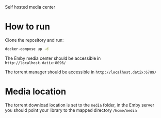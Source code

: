 Self hosted media center

# How to run

Clone the repository and run:

```bash
docker-compose up -d
```

The Emby media center should be accessible in `http://localhost.datix:8096/`

The torrent manager should be accessible in `http://localhost.datix:6789/`

# Media location

The torrent download location is set to the `media` folder, in the Emby server you should point your library to the mapped directory `/home/media`